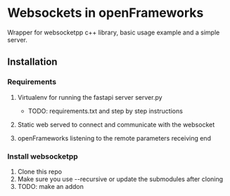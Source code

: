 # Websockets in openFrameworks

Wrapper for websocketpp c++ library, basic usage example and a simple server.

## Installation

### Requirements

1. Virtualenv for running the fastapi server server.py

   - TODO: requirements.txt and step by step instructions

2. Static web served to connect and communicate with the websocket

3. openFrameworks listening to the remote parameters receiving end

### Install websocketpp

1. Clone this repo
2. Make sure you use --recursive or update the submodules after cloning
3. TODO: make an addon

